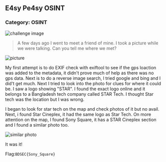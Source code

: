 ## E4sy Pe4sy OSINT
### Category: OSINT

![challenge image](https://i.imgur.com/bd4USGN.png)

> A few days ago I went to meet a friend of mine. I took a picture while we were talking. Can you tell me where we met?

![picture](https://i.imgur.com/efFdGE6.jpg)

My first attempt is to do EXIF check with exiftool to see if the gps loaction was added to the metadata, it didn't prove much of help as there was no gps data. Next is to do a reverse image search, I tried google and bing and I did't get much. Next I tried to look into the photo for clues for where it could be. I saw a logo showing "STAR". I found the exact logo online and it belongs to a Bangladesh tech company called STAR Tech. I thought Star tech was the location but I was wrong.

I began to look for star tech on the map and check photos of it but no avail. Next, i found Star Cineplex, it had the same logo as Star Tech. On more attention on the map, I found Sony Square, it has a STAR Cineplex section and I found a similar photo too.

![similar photo](https://i.imgur.com/wAefV3w.png)

It was it!

Flag:`BDSEC{Sony_Square}`
